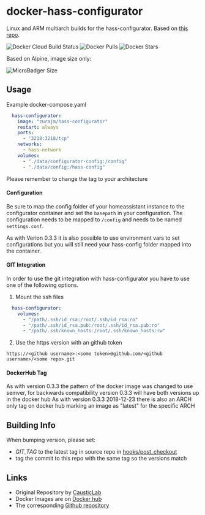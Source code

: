 # docker-hass-configurator
Linux and ARM multiarch builds for the hass-configurator. Based on [this repo](https://github.com/CausticLab/hass-configurator-docker).

![Docker Cloud Build Status](https://img.shields.io/docker/cloud/build/zurajm/hass-configurator?style=flat-square)
![Docker Pulls](https://img.shields.io/docker/pulls/zurajm/hass-configurator?style=flat-square)
![Docker Stars](https://img.shields.io/docker/stars/zurajm/hass-configurator?style=flat-square)

Based on Alpine, image size only:

![MicroBadger Size](https://img.shields.io/microbadger/image-size/zurajm/hass-configurator)

## Usage

Example docker-compose.yaml
```yaml
  hass-configurator:
    image: "zurajm/hass-configurator"
    restart: always
    ports:
      - "3218:3218/tcp"
    networks:
      - hass-network
    volumes:
      - "./data/configurator-config:/config"
      - "./data/config:/hass-config"
```
Please remember to change the tag to your architecture

#### Configuration
Be sure to map the config folder of your homeassistant instance to the configurator container and set the `basepath` in your configuration.
The configuration needs to be mapped to `/config` and needs to be named `settings.conf`.

As with Verion 0.3.3 it is also possible to use environment vars to set configurations but you will still need your hass-config folder mapped into the container.

#### GIT Integration

In order to use the git integration with hass-configurator you have to use one of the following options.

1. Mount the ssh files
```yaml
  hass-configurator:
    volumes:
      - "/path/.ssh/id_rsa:/root/.ssh/id_rsa:ro"
      - "/path/.ssh/id_rsa.pub:/root/.ssh/id_rsa.pub:ro"
      - "/path/.ssh/known_hosts:/root/.ssh/known_hosts:rw"
```

2. Use the https version with an github token
```
https://<github username>:<some token>@github.com/<github username>/<some repo>.git
```

#### DockerHub Tag
As with version 0.3.3 the pattern of the docker image was changed to use semver, for backwards compatibility version 0.3.3 will have both versions up in the docker hub
As with version 0.3.3 2018-12-23 there is also an ARCH only tag on docker hub marking an image as "latest" for the specific ARCH

## Building Info
When bumping version, please set:
- *GIT_TAG* to the latest tag in source repo in [hooks/post_checkout](hooks/post_checkout)
- tag the commit to this repo with the same tag so the versions match

## Links

- Original Repository by [CausticLab](https://github.com/CausticLab/hass-configurator-docker)
- Docker Images are on [Docker hub](https://hub.docker.com/repository/docker/zurajm/hass-configurator)
- The corresponding [Github repository](https://github.com/zurajm/docker-hass-configurator)
